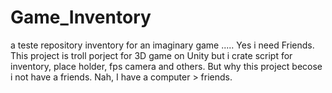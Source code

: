 # Game_Inventory
a teste repository inventory for an imaginary game ..... Yes i need Friends.
This project is troll porject for 3D game on Unity but i crate script for inventory, place holder, fps camera and others.
But why this project becose i not have a friends.
Nah, I have a computer > friends.
